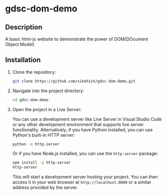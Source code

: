 # gdsc-dom-demo

## Description
A basic html-js website to demonstrate the power of DOM(DOcument Object Model)

## Installation

1. Clone the repository:

    ```bash
    git clone https://github.com/sikehish/gdsc-dom-demo.git
    ```

2. Navigate into the project directory:

    ```bash
    cd gdsc-dom-demo
    ```

3. Open the project in a Live Server:

   You can use a development server like Live Server in Visual Studio Code or any other development environment that supports live server functionality.
   Alternatively, if you have Python installed, you can use Python's built-in HTTP server:

    ```bash
    python -m http.server
    ```

   Or if you have Node.js installed, you can use the `http-server` package:

    ```bash
    npm install -g http-server
    http-server
    ```

   This will start a development server hosting your project. You can then access it in your web browser at `http://localhost:8000` or a similar address provided by the server.


